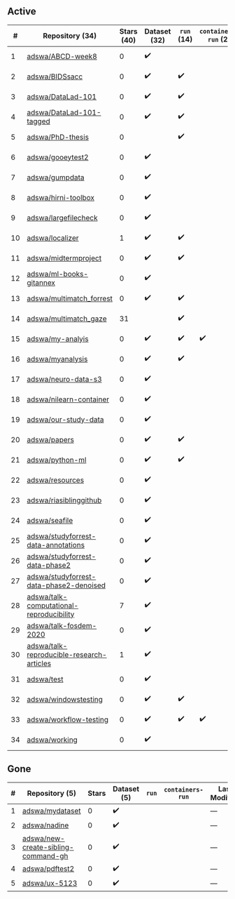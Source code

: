 ## Active
| # | Repository (34) | Stars (40) | Dataset (32) | `run` (14) | `containers-run` (2) | Last Modified |
| --- | --- | --- | --- | --- | --- | --- |
| 1 | [adswa/ABCD-week8](https://github.com/adswa/ABCD-week8) | 0 | :heavy_check_mark: |  |  | 2020-12-11 15:39:36+00:00 |
| 2 | [adswa/BIDSsacc](https://github.com/adswa/BIDSsacc) | 0 | :heavy_check_mark: | :heavy_check_mark: |  | 2019-02-20 12:27:30+00:00 |
| 3 | [adswa/DataLad-101](https://github.com/adswa/DataLad-101) | 0 | :heavy_check_mark: | :heavy_check_mark: |  | 2019-11-27 14:12:16+00:00 |
| 4 | [adswa/DataLad-101-tagged](https://github.com/adswa/DataLad-101-tagged) | 0 | :heavy_check_mark: | :heavy_check_mark: |  | 2020-01-09 16:19:18+00:00 |
| 5 | [adswa/PhD-thesis](https://github.com/adswa/PhD-thesis) | 0 |  | :heavy_check_mark: |  | 2024-01-17 12:26:38+00:00 |
| 6 | [adswa/gooeytest2](https://github.com/adswa/gooeytest2) | 0 | :heavy_check_mark: |  |  | 2022-09-16 14:27:14+00:00 |
| 7 | [adswa/gumpdata](https://github.com/adswa/gumpdata) | 0 | :heavy_check_mark: |  |  | 2021-05-06 09:55:06+00:00 |
| 8 | [adswa/hirni-toolbox](https://github.com/adswa/hirni-toolbox) | 0 | :heavy_check_mark: |  |  | 2019-09-06 11:24:01+00:00 |
| 9 | [adswa/largefilecheck](https://github.com/adswa/largefilecheck) | 0 | :heavy_check_mark: |  |  | 2022-08-01 16:51:05+00:00 |
| 10 | [adswa/localizer](https://github.com/adswa/localizer) | 1 | :heavy_check_mark: | :heavy_check_mark: |  | 2019-06-09 08:14:18+00:00 |
| 11 | [adswa/midtermproject](https://github.com/adswa/midtermproject) | 0 | :heavy_check_mark: | :heavy_check_mark: |  | 2020-01-09 06:47:41+00:00 |
| 12 | [adswa/ml-books-gitannex](https://github.com/adswa/ml-books-gitannex) | 0 | :heavy_check_mark: |  |  | 2022-10-14 07:36:43+00:00 |
| 13 | [adswa/multimatch_forrest](https://github.com/adswa/multimatch_forrest) | 0 | :heavy_check_mark: | :heavy_check_mark: |  | 2019-05-17 10:31:04+00:00 |
| 14 | [adswa/multimatch_gaze](https://github.com/adswa/multimatch_gaze) | 31 |  | :heavy_check_mark: |  | 2020-12-26 11:32:18+00:00 |
| 15 | [adswa/my-analyis](https://github.com/adswa/my-analyis) | 0 | :heavy_check_mark: | :heavy_check_mark: | :heavy_check_mark: | 2022-07-28 21:57:07+00:00 |
| 16 | [adswa/myanalysis](https://github.com/adswa/myanalysis) | 0 | :heavy_check_mark: | :heavy_check_mark: |  | 2023-08-08 02:44:37+00:00 |
| 17 | [adswa/neuro-data-s3](https://github.com/adswa/neuro-data-s3) | 0 | :heavy_check_mark: |  |  | 2023-01-16 19:42:50+00:00 |
| 18 | [adswa/nilearn-container](https://github.com/adswa/nilearn-container) | 0 | :heavy_check_mark: |  |  | 2021-03-23 15:11:07+00:00 |
| 19 | [adswa/our-study-data](https://github.com/adswa/our-study-data) | 0 | :heavy_check_mark: |  |  | 2020-07-15 20:22:22+00:00 |
| 20 | [adswa/papers](https://github.com/adswa/papers) | 0 | :heavy_check_mark: | :heavy_check_mark: |  | 2020-07-17 14:42:46+00:00 |
| 21 | [adswa/python-ml](https://github.com/adswa/python-ml) | 0 | :heavy_check_mark: | :heavy_check_mark: |  | 2020-09-22 12:54:22+00:00 |
| 22 | [adswa/resources](https://github.com/adswa/resources) | 0 | :heavy_check_mark: |  |  | 2021-04-15 10:46:56+00:00 |
| 23 | [adswa/riasiblinggithub](https://github.com/adswa/riasiblinggithub) | 0 | :heavy_check_mark: |  |  | 2022-10-28 14:31:27+00:00 |
| 24 | [adswa/seafile](https://github.com/adswa/seafile) | 0 | :heavy_check_mark: |  |  | 2020-10-12 14:06:59+00:00 |
| 25 | [adswa/studyforrest-data-annotations](https://github.com/adswa/studyforrest-data-annotations) | 0 | :heavy_check_mark: |  |  | 2020-05-08 08:50:30+00:00 |
| 26 | [adswa/studyforrest-data-phase2](https://github.com/adswa/studyforrest-data-phase2) | 0 | :heavy_check_mark: |  |  | 2021-04-09 11:04:13+00:00 |
| 27 | [adswa/studyforrest-data-phase2-denoised](https://github.com/adswa/studyforrest-data-phase2-denoised) | 0 | :heavy_check_mark: |  |  | 2020-05-08 10:03:39+00:00 |
| 28 | [adswa/talk-computational-reproducibility](https://github.com/adswa/talk-computational-reproducibility) | 7 | :heavy_check_mark: |  |  | 2020-11-23 13:30:11+00:00 |
| 29 | [adswa/talk-fosdem-2020](https://github.com/adswa/talk-fosdem-2020) | 0 | :heavy_check_mark: |  |  | 2020-01-31 06:16:44+00:00 |
| 30 | [adswa/talk-reproducible-research-articles](https://github.com/adswa/talk-reproducible-research-articles) | 1 | :heavy_check_mark: |  |  | 2021-09-15 08:05:18+00:00 |
| 31 | [adswa/test](https://github.com/adswa/test) | 0 | :heavy_check_mark: |  |  | 2020-02-03 14:56:56+00:00 |
| 32 | [adswa/windowstesting](https://github.com/adswa/windowstesting) | 0 | :heavy_check_mark: | :heavy_check_mark: |  | 2022-02-07 16:32:26+00:00 |
| 33 | [adswa/workflow-testing](https://github.com/adswa/workflow-testing) | 0 | :heavy_check_mark: | :heavy_check_mark: | :heavy_check_mark: | 2021-03-19 15:07:39+00:00 |
| 34 | [adswa/working](https://github.com/adswa/working) | 0 | :heavy_check_mark: |  |  | 2020-10-12 14:19:08+00:00 |

## Gone
| # | Repository (5) | Stars | Dataset (5) | `run` | `containers-run` | Last Modified |
| --- | --- | --- | --- | --- | --- | --- |
| 1 | [adswa/mydataset](https://github.com/adswa/mydataset) | 0 | :heavy_check_mark: |  |  | — |
| 2 | [adswa/nadine](https://github.com/adswa/nadine) | 0 | :heavy_check_mark: |  |  | — |
| 3 | [adswa/new-create-sibling-command-gh](https://github.com/adswa/new-create-sibling-command-gh) | 0 | :heavy_check_mark: |  |  | — |
| 4 | [adswa/pdftest2](https://github.com/adswa/pdftest2) | 0 | :heavy_check_mark: |  |  | — |
| 5 | [adswa/ux-5123](https://github.com/adswa/ux-5123) | 0 | :heavy_check_mark: |  |  | — |

